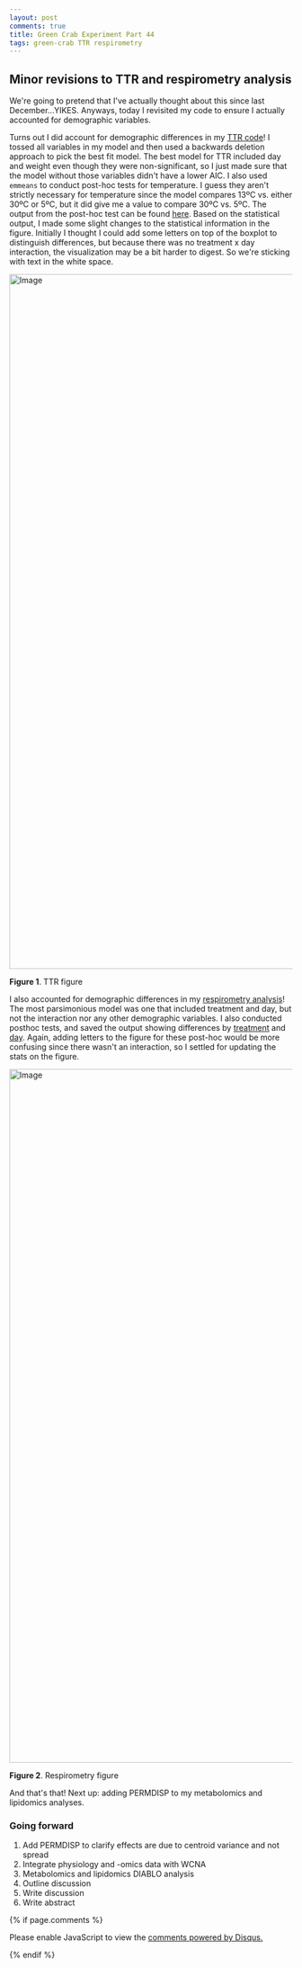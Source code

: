 ```yaml
---
layout: post
comments: true
title: Green Crab Experiment Part 44
tags: green-crab TTR respirometry
---
```


## Minor revisions to TTR and respirometry analysis

We're going to pretend that I've actually thought about this since last December...YIKES. Anyways, today I revisited my code to ensure I actually accounted for demographic variables.

Turns out I did account for demographic differences in my [TTR code](https://github.com/yaaminiv/green-crab-metabolomics/blob/main/code/03-TTR-analysis.Rmd)! I tossed all variables in my model and then used a backwards deletion approach to pick the best fit model. The best model for TTR included day and weight even though they were non-significant, so I just made sure that the model without those variables didn't have a lower AIC. I also used `emmeans` to conduct post-hoc tests for temperature. I guess they aren't strictly necessary for temperature since the model compares 13ºC vs. either 30ºC or 5ºC, but it did give me a value to compare 30ºC vs. 5ºC. The output from the post-hoc test can be found [here](https://github.com/yaaminiv/green-crab-metabolomics/blob/main/output/03-TTR-analysis/tukey-test-treatment.csv). Based on the statistical output, I made some slight changes to the statistical information in the figure. Initially I thought I could add some letters on top of the boxplot to distinguish differences, but because there was no treatment x day interaction, the visualization may be a bit harder to digest. So we're sticking with text in the white space.

<img width="1591" height="1236" alt="Image" src="https://github.com/user-attachments/assets/291c5471-eeee-4e7c-88fc-b79528c281e3" />

**Figure 1**. TTR figure

I also accounted for demographic differences in my [respirometry analysis](https://github.com/yaaminiv/green-crab-metabolomics/blob/main/code/04-respirometry-analysis.Rmd)! The most parsimonious model was one that included treatment and day, but not the interaction nor any other demographic variables. I also conducted posthoc tests, and saved the output showing differences by [treatment](https://github.com/yaaminiv/green-crab-metabolomics/blob/main/output/04-respirometry-analysis/tukey-test-treatment.csv) and [day](https://github.com/yaaminiv/green-crab-metabolomics/blob/main/output/04-respirometry-analysis/tukey-test-day.csv). Again, adding letters to the figure for these post-hoc would be more confusing since there wasn't an interaction, so I settled for updating the stats on the figure. 

<img width="1590" height="1234" alt="Image" src="https://github.com/user-attachments/assets/f90bb0a6-c644-493a-aa3b-197c8e610a7d" />

**Figure 2**. Respirometry figure

And that's that! Next up: adding PERMDISP to my metabolomics and lipidomics analyses.

### Going forward

1. Add PERMDISP to clarify effects are due to centroid variance and not spread
2. Integrate physiology and -omics data with WCNA
3. Metabolomics and lipidomics DIABLO analysis
4. Outline discussion
5. Write discussion
5. Write abstract

{% if page.comments %}

<div id="disqus_thread"></div>
<script>

/**
*  RECOMMENDED CONFIGURATION VARIABLES: EDIT AND UNCOMMENT THE SECTION BELOW TO INSERT DYNAMIC VALUES FROM YOUR PLATFORM OR CMS.
*  LEARN WHY DEFINING THESE VARIABLES IS IMPORTANT: https://disqus.com/admin/universalcode/#configuration-variables*/
/*
var disqus_config = function () {
this.page.url = PAGE_URL;  // Replace PAGE_URL with your page's canonical URL variable
this.page.identifier = PAGE_IDENTIFIER; // Replace PAGE_IDENTIFIER with your page's unique identifier variable
};
*/
(function() { // DON'T EDIT BELOW THIS LINE
var d = document, s = d.createElement('script');
s.src = 'https://the-responsible-grad-student.disqus.com/embed.js';
s.setAttribute('data-timestamp', +new Date());
(d.head || d.body).appendChild(s);
})();
</script>
<noscript>Please enable JavaScript to view the <a href="https://disqus.com/?ref_noscript">comments powered by Disqus.</a></noscript>

{% endif %}

<script id="dsq-count-scr" src="//the-responsible-grad-student.disqus.com/count.js" async></script>
